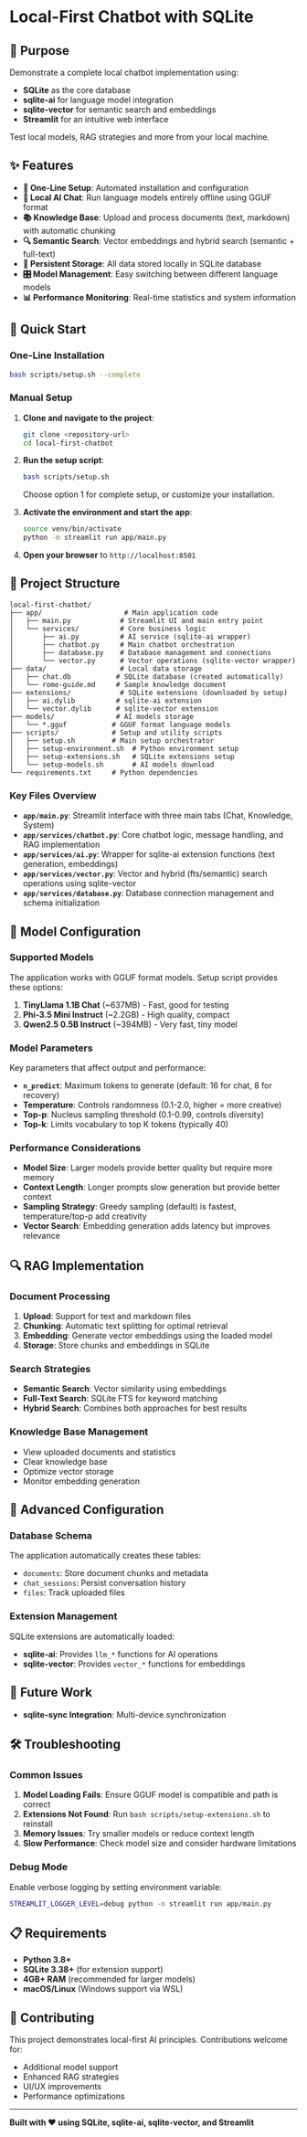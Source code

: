 # Local-First Chatbot with SQLite
## 🎯 Purpose

Demonstrate a complete local chatbot implementation using:
- **SQLite** as the core database
- **sqlite-ai** for language model integration
- **sqlite-vector** for semantic search and embeddings
- **Streamlit** for an intuitive web interface

Test local models, RAG strategies and more from your local machine.

## ✨ Features

- **🔧 One-Line Setup**: Automated installation and configuration
- **🤖 Local AI Chat**: Run language models entirely offline using GGUF format
- **📚 Knowledge Base**: Upload and process documents (text, markdown) with automatic chunking
- **🔍 Semantic Search**: Vector embeddings and hybrid search (semantic + full-text)
- **💾 Persistent Storage**: All data stored locally in SQLite database
- **🎛️ Model Management**: Easy switching between different language models
- **📊 Performance Monitoring**: Real-time statistics and system information

## 🚀 Quick Start

### One-Line Installation

```bash
bash scripts/setup.sh --complete
```

### Manual Setup

1. **Clone and navigate to the project**:
   ```bash
   git clone <repository-url>
   cd local-first-chatbot
   ```

2. **Run the setup script**:
   ```bash
   bash scripts/setup.sh
   ```
   Choose option 1 for complete setup, or customize your installation.

3. **Activate the environment and start the app**:
   ```bash
   source venv/bin/activate
   python -m streamlit run app/main.py
   ```

4. **Open your browser** to `http://localhost:8501`

## 📁 Project Structure

```
local-first-chatbot/
├── app/                    # Main application code
│   ├── main.py            # Streamlit UI and main entry point
│   └── services/          # Core business logic
│       ├── ai.py          # AI service (sqlite-ai wrapper)
│       ├── chatbot.py     # Main chatbot orchestration
│       ├── database.py    # Database management and connections
│       └── vector.py      # Vector operations (sqlite-vector wrapper)
├── data/                  # Local data storage
│   ├── chat.db           # SQLite database (created automatically)
│   └── rome-guide.md     # Sample knowledge document
├── extensions/            # SQLite extensions (downloaded by setup)
│   ├── ai.dylib          # sqlite-ai extension
│   └── vector.dylib      # sqlite-vector extension
├── models/               # AI models storage
│   └── *.gguf           # GGUF format language models
├── scripts/             # Setup and utility scripts
│   ├── setup.sh         # Main setup orchestrator
│   ├── setup-environment.sh  # Python environment setup
│   ├── setup-extensions.sh   # SQLite extensions setup
│   └── setup-models.sh       # AI models download
└── requirements.txt     # Python dependencies
```

### Key Files Overview

- **`app/main.py`**: Streamlit interface with three main tabs (Chat, Knowledge, System)
- **`app/services/chatbot.py`**: Core chatbot logic, message handling, and RAG implementation
- **`app/services/ai.py`**: Wrapper for sqlite-ai extension functions (text generation, embeddings)
- **`app/services/vector.py`**: Vector and hybrid (fts/semantic) search operations using sqlite-vector
- **`app/services/database.py`**: Database connection management and schema initialization

## 🧠 Model Configuration

### Supported Models

The application works with GGUF format models. Setup script provides these options:

1. **TinyLlama 1.1B Chat** (~637MB) - Fast, good for testing
2. **Phi-3.5 Mini Instruct** (~2.2GB) - High quality, compact
3. **Qwen2.5 0.5B Instruct** (~394MB) - Very fast, tiny model

### Model Parameters

Key parameters that affect output and performance:

- **`n_predict`**: Maximum tokens to generate (default: 16 for chat, 8 for recovery)
- **Temperature**: Controls randomness (0.1-2.0, higher = more creative)
- **Top-p**: Nucleus sampling threshold (0.1-0.99, controls diversity)
- **Top-k**: Limits vocabulary to top K tokens (typically 40)

### Performance Considerations

- **Model Size**: Larger models provide better quality but require more memory
- **Context Length**: Longer prompts slow generation but provide better context
- **Sampling Strategy**: Greedy sampling (default) is fastest, temperature/top-p add creativity
- **Vector Search**: Embedding generation adds latency but improves relevance

## 🔍 RAG Implementation

### Document Processing

1. **Upload**: Support for text and markdown files
2. **Chunking**: Automatic text splitting for optimal retrieval
3. **Embedding**: Generate vector embeddings using the loaded model
4. **Storage**: Store chunks and embeddings in SQLite

### Search Strategies

- **Semantic Search**: Vector similarity using embeddings
- **Full-Text Search**: SQLite FTS for keyword matching
- **Hybrid Search**: Combines both approaches for best results

### Knowledge Base Management

- View uploaded documents and statistics
- Clear knowledge base
- Optimize vector storage
- Monitor embedding generation

## 🔧 Advanced Configuration

### Database Schema

The application automatically creates these tables:
- `documents`: Store document chunks and metadata
- `chat_sessions`: Persist conversation history
- `files`: Track uploaded files

### Extension Management

SQLite extensions are automatically loaded:
- **sqlite-ai**: Provides `llm_*` functions for AI operations
- **sqlite-vector**: Provides `vector_*` functions for embeddings

## 🚧 Future Work

- **sqlite-sync Integration**: Multi-device synchronization

## 🛠️ Troubleshooting

### Common Issues

1. **Model Loading Fails**: Ensure GGUF model is compatible and path is correct
2. **Extensions Not Found**: Run `bash scripts/setup-extensions.sh` to reinstall
3. **Memory Issues**: Try smaller models or reduce context length
4. **Slow Performance**: Check model size and consider hardware limitations

### Debug Mode

Enable verbose logging by setting environment variable:
```bash
STREAMLIT_LOGGER_LEVEL=debug python -m streamlit run app/main.py
```

## 📋 Requirements

- **Python 3.8+**
- **SQLite 3.38+** (for extension support)
- **4GB+ RAM** (recommended for larger models)
- **macOS/Linux** (Windows support via WSL)

## 🤝 Contributing

This project demonstrates local-first AI principles. Contributions welcome for:
- Additional model support
- Enhanced RAG strategies
- UI/UX improvements
- Performance optimizations

---

**Built with ❤️ using SQLite, sqlite-ai, sqlite-vector, and Streamlit**
